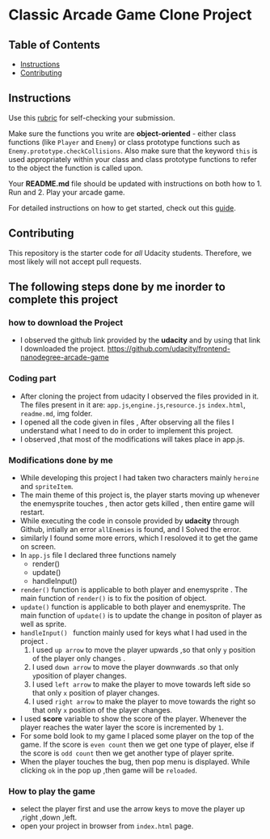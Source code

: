 # Classic Arcade Game Clone Project

## Table of Contents

- [Instructions](#instructions)
- [Contributing](#contributing)

## Instructions

Use this [rubric](https://review.udacity.com/#!/rubrics/15/view) for self-checking your submission.

Make sure the functions you write are **object-oriented** - either class functions (like `Player` and `Enemy`) or class prototype functions such as `Enemy.prototype.checkCollisions`. Also make sure that the keyword `this` is used appropriately within your class and class prototype functions to refer to the object the function is called upon.

Your **README.md** file should be updated with instructions on both how to 1. Run and 2. Play your arcade game.

For detailed instructions on how to get started, check out this [guide](https://docs.google.com/document/d/1v01aScPjSWCCWQLIpFqvg3-vXLH2e8_SZQKC8jNO0Dc/pub?embedded=true).

## Contributing

This repository is the starter code for _all_ Udacity students. Therefore, we most likely will not accept pull requests.
## The following steps done by me inorder to complete this project
### how to download the Project
+ I observed the github link provided by the **udacity** and by using that link I downloaded the project. https://github.com/udacity/frontend-nanodegree-arcade-game
### Coding part
+ After cloning the project from udacity I observed the files provided in it.
The files present in it are:
`app.js`,`engine.js`,`resource.js`
`index.html`, `readme.md`, img folder.
+ I opened all the code given in files , After observing all the files I understand what I need to do in order to implement this project.
+ I observed ,that most of the modifications will takes place in app.js.


### Modifications done by me
+ While developing this project I had taken two characters mainly `heroine` and `spriteItem`.
+ The main theme of this project is, the player starts moving up whenever the enemysprite touches , then  actor gets killed , then entire game will restart.
+  While executing the code in console provided by **udacity** through Github, intially an error `allEnemies` is found, and I Solved the error.
+ similarly I found some more errors, which I resoloved it to get the game on screen.
+ In `app.js` file I declared three functions namely
    + render()
    + update()
    + handleInput()
+ `render()` function is applicable to both player and enemysprite . The main function of `render()` is to fix the position of object.
+ `update()` function is applicable to both player and enemysprite. The main function of `update()` is to update the change in positon of player as well as sprite.
+ `handleInput() ` function mainly used for keys what I had used in the project .
  1. I used `up arrow` to move the player upwards ,so that only `y` position of the player only changes .
  2. I used `down arrow` to move the player downwards .so that only `y`position of player changes.
  3. I used `left arrow` to make the player to move towards left side so that only `x` position of player changes.
  4. I used `right arrow` to make the player to move towards the right so that only `x` position of the player changes.
+ I used **score** variable to show the score of the player. Whenever the player reaches the water layer the score is incremented by `1`.
+ For some bold look to my game I placed some player on the top of the game. If the score is `even count` then we get one type of player, else if the score is `odd count` then we get another type of player sprite.
+ When the player touches the bug, then pop menu is displayed. While clicking `ok` in the pop up ,then game will be `reloaded`.

### How to play the game
+ select the player first and use the arrow keys to move the player up ,right ,down ,left.
+ open your project in browser from `index.html` page.
